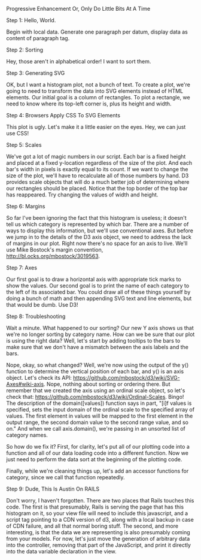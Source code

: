 Progressive Enhancement
Or, Only Do Little Bits At A Time

Step 1: Hello, World.

Begin with local data. Generate one paragraph per datum, display data as content of paragraph tag.

Step 2: Sorting

Hey, those aren't in alphabetical order! I want to sort them.

Step 3: Generating SVG

OK, but I want a histogram plot, not a bunch of text. To create a plot, we're going to need to transform the data into SVG elements instead of HTML elements. Our initial goal is a column of rectangles. To plot a rectangle, we need to know where its top-left corner is, plus its height and width.

Step 4: Browsers Apply CSS To SVG Elements

This plot is ugly. Let's make it a little easier on the eyes. Hey, we can just use CSS!

Step 5: Scales

We've got a lot of magic numbers in our script. Each bar is a fixed height and placed at a fixed y-location regardless of the size of the plot. And each bar's width in pixels is exactly equal to its count. If we want to change the size of the plot, we'll have to recalculate all of those numbers by hand. D3 provides scale objects that will do a much better job of determining where our rectangles should be placed. Notice that the top border of the top bar has reappeared. Try changing the values of width and height.

Step 6: Margins

So far I've been ignoring the fact that this histogram is useless; it doesn't tell us which category is represented by which bar. There are a number of ways to display this information, but we'll use conventional axes. But before we jump in to the details of the D3 axis object, we need to address the lack of margins in our plot. Right now there's no space for an axis to live. We'll use Mike Bostock's margin convention, http://bl.ocks.org/mbostock/3019563.

Step 7: Axes

Our first goal is to draw a horizontal axis with appropriate tick marks to show the values. Our second goal is to print the name of each category to the left of its associated bar. You could draw all of these things yourself by doing a bunch of math and then appending SVG text and line elements, but that would be dumb. Use D3!

Step 8: Troubleshooting

Wait a minute. What happened to our sorting? Our new Y axis shows us that we're no longer sorting by category name. How can we be sure that our plot is using the right data? Well, let's start by adding tooltips to the bars to make sure that we don't have a mismatch between the axis labels and the bars.

Nope, okay, so what changed? Well, we're now using the output of the y() function to determine the vertical position of each bar, and y() is an axis object. Let's check its API: https://github.com/mbostock/d3/wiki/SVG-Axes#wiki-axis. Nope, nothing about sorting or ordering there. But remember that we created the axis using an ordinal scale object, so let's check that: https://github.com/mbostock/d3/wiki/Ordinal-Scales. Bingo! The description of the domain([values]) function says in part, "[i]f values is specified, sets the input domain of the ordinal scale to the specified array of values. The first element in values will be mapped to the first element in the output range, the second domain value to the second range value, and so on." And when we call axis.domain(), we're passing in an unsorted list of category names.

So how do we fix it? First, for clarity, let's put all of our plotting code into a function and all of our data loading code into a different function. Now we just need to perform the data sort at the beginning of the plotting code.

Finally, while we're cleaning things up, let's add an accessor functions for category, since we call that function repeatedly.

Step 9: Dude, This Is Austin On RAILS

Don't worry, I haven't forgotten. There are two places that Rails touches this code. The first is that presumably, Rails is serving the page that has this histogram on it, so your view file will need to include this javascript, and a script tag pointing to a CDN version of d3, along with a local backup in case of CDN failure, and all that normal boring stuff. The second, and more interesting, is that the data we are representing is also presumably coming from your models. For now, let's just move the generation of arbitrary data into the controller, removing that part of the JavaScript, and print it directly into the data variable declaration in the view.


